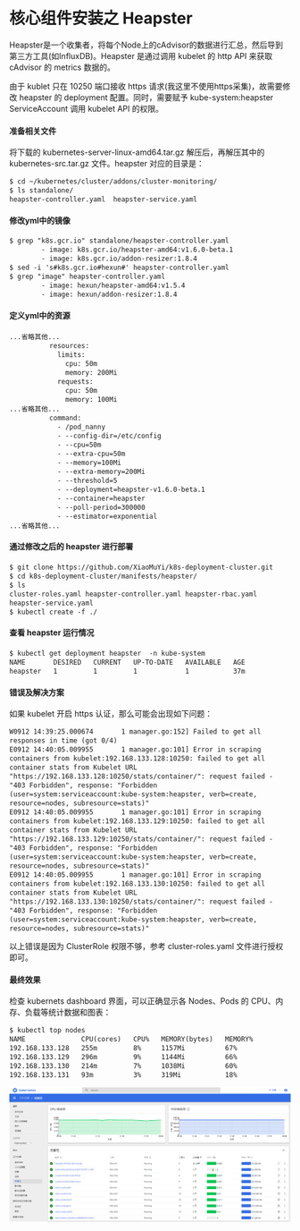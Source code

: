 # 核心组件安装之 Heapster
Heapster是一个收集者，将每个Node上的cAdvisor的数据进行汇总，然后导到第三方工具(如InfluxDB)。Heapster 是通过调用 kubelet 的 http API 来获取 cAdvisor 的 metrics 数据的。

由于 kublet 只在 10250 端口接收 https 请求(我这里不使用https采集)，故需要修改 heapster 的 deployment 配置。同时，需要赋予 kube-system:heapster ServiceAccount 调用 kubelet API 的权限。

#### 准备相关文件
将下载的 kubernetes-server-linux-amd64.tar.gz 解压后，再解压其中的 kubernetes-src.tar.gz 文件。heapster 对应的目录是：
```
$ cd ~/kubernetes/cluster/addons/cluster-monitoring/
$ ls standalone/
heapster-controller.yaml  heapster-service.yaml
```
#### 修改yml中的镜像
```
$ grep "k8s.gcr.io" standalone/heapster-controller.yaml 
        - image: k8s.gcr.io/heapster-amd64:v1.6.0-beta.1
        - image: k8s.gcr.io/addon-resizer:1.8.4
$ sed -i 's#k8s.gcr.io#hexun#' heapster-controller.yaml
$ grep "image" heapster-controller.yaml
        - image: hexun/heapster-amd64:v1.5.4
        - image: hexun/addon-resizer:1.8.4
```
#### 定义yml中的资源
```
...省略其他...
          resources:
            limits:
              cpu: 50m
              memory: 200Mi
            requests:
              cpu: 50m
              memory: 100Mi
...省略其他...
          command:
            - /pod_nanny
            - --config-dir=/etc/config
            - --cpu=50m
            - --extra-cpu=50m
            - --memory=100Mi
            - --extra-memory=200Mi
            - --threshold=5
            - --deployment=heapster-v1.6.0-beta.1
            - --container=heapster
            - --poll-period=300000
            - --estimator=exponential
...省略其他...
```
#### 通过修改之后的 heapster 进行部署
```
$ git clone https://github.com/XiaoMuYi/k8s-deployment-cluster.git
$ cd k8s-deployment-cluster/manifests/heapster/
$ ls
cluster-roles.yaml heapster-controller.yaml heapster-rbac.yaml heapster-service.yaml
$ kubectl create -f ./
```

#### 查看 heapster 运行情况
```
$ kubectl get deployment heapster  -n kube-system
NAME       DESIRED   CURRENT   UP-TO-DATE   AVAILABLE   AGE
heapster   1         1         1            1           37m
```
#### 错误及解决方案
如果 kubelet 开启 https 认证，那么可能会出现如下问题：
```
W0912 14:39:25.000674       1 manager.go:152] Failed to get all responses in time (got 0/4)
E0912 14:40:05.009955       1 manager.go:101] Error in scraping containers from kubelet:192.168.133.128:10250: failed to get all container stats from Kubelet URL "https://192.168.133.128:10250/stats/container/": request failed - "403 Forbidden", response: "Forbidden (user=system:serviceaccount:kube-system:heapster, verb=create, resource=nodes, subresource=stats)"
E0912 14:40:05.009955       1 manager.go:101] Error in scraping containers from kubelet:192.168.133.129:10250: failed to get all container stats from Kubelet URL "https://192.168.133.129:10250/stats/container/": request failed - "403 Forbidden", response: "Forbidden (user=system:serviceaccount:kube-system:heapster, verb=create, resource=nodes, subresource=stats)"
E0912 14:40:05.009955       1 manager.go:101] Error in scraping containers from kubelet:192.168.133.130:10250: failed to get all container stats from Kubelet URL "https://192.168.133.130:10250/stats/container/": request failed - "403 Forbidden", response: "Forbidden (user=system:serviceaccount:kube-system:heapster, verb=create, resource=nodes, subresource=stats)"
```
以上错误是因为 ClusterRole 权限不够，参考 cluster-roles.yaml 文件进行授权即可。
#### 最终效果
检查 kubernets dashboard 界面，可以正确显示各 Nodes、Pods 的 CPU、内存、负载等统计数据和图表：
```
$ kubectl top nodes
NAME              CPU(cores)   CPU%   MEMORY(bytes)   MEMORY%   
192.168.133.128   255m         8%     1157Mi          67%       
192.168.133.129   296m         9%     1144Mi          66%       
192.168.133.130   214m         7%     1038Mi          60%       
192.168.133.131   93m          3%     319Mi           18% 
```
![ssl-success](images/dashboard.png)

